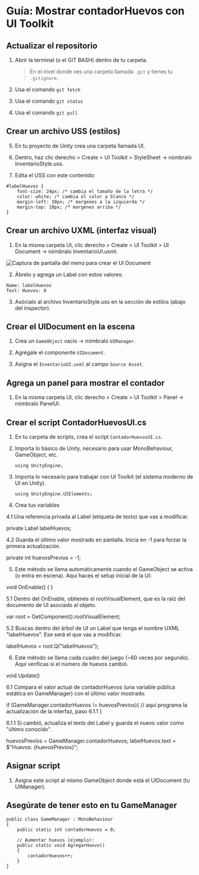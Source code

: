 # Guía: Mostrar contadorHuevos con UI Toolkit

## Actualizar el repositorio

1. Abrir la terminal (o el GIT BASH) dentro de tu carpeta.

    > En el nivel donde ves una carpeta llamada `.git` y tienes tu `.gitignore`.

2. Usa el comando `git fetch`

3. Usa el comando `git status`

4. Usa el comando `git pull`

## Crear un archivo USS (estilos)

5. En tu proyecto de Unity crea una carpeta llamada UI.


2. Dentro, haz clic derecho > Create > UI Toolkit > StyleSheet → nómbralo InventarioStyle.uss.


3. Edita el USS con este contenido:

```
#labelHuevos {
    font-size: 24px; /* cambia el tamaño de la letra */
    color: white; /* cambia el color a blanco */
    margin-left: 10px; /* margenes a la izquierda */
    margin-top: 10px; /* margenes arriba */
}
```


## Crear un archivo UXML (interfaz visual)

1. En la misma carpeta UI, clic derecho > Create > UI Toolkit > UI Document → nómbralo InventarioUI.uxml.


![Captura de pantalla del menú para crear el UI Document](unity/assets/MenuUIDocument.png)


2. Ábrelo y agrega un Label con estos valores:

```
Name: labelHuevos
Text: Huevos: 0
```

3. Asócialo al archivo InventarioStyle.uss en la sección de estilos (abajo del inspector).

## Crear el UIDocument en la escena

1. Crea un `GameObject` vacío → nómbralo `UIManager`.

2. Agrégale el componente `UIDocument`.

3. Asigna el `InventarioUI.uxml` al campo `Source Asset`.

## Agrega un panel para mostrar el contador

1. En la misma carpeta UI, clic derecho > Create > UI Toolkit > Panel  → nómbralo PanelUI.

## Crear el script ContadorHuevosUI.cs

1. En tu carpeta de scripts, crea el script `ContadorHuevosUI.cs`. 

2. Importa lo básico de Unity, necesario para usar MonoBehaviour, GameObject, etc.

    `using UnityEngine;`

3. Importa lo necesario para trabajar con UI Toolkit (el sistema moderno de UI en Unity).

    `using UnityEngine.UIElements;`

4. Crea tus variables

4.1 Una referencia privada al Label (etiqueta de texto) que vas a modificar.
 
private Label labelHuevos;

4.2 Guarda el último valor mostrado en pantalla. Inicia en -1 para forzar la primera actualización.

private int huevosPrevios = -1;

5. Este método se llama automáticamente cuando el GameObject se activa (o entra en escena). Aquí haces el setup inicial de la UI:


void OnEnable() {
}

5.1 Dentro del OnEnable, obtienes el rootVisualElement, que es la raíz del documento de UI asociado al objeto.

var root = GetComponent<UIDocument>().rootVisualElement;

5.2 Buscas dentro del árbol de UI un Label que tenga el nombre UXML "labelHuevos". Ese será el que vas a modificar.

labelHuevos = root.Q<Label>("labelHuevos");

6. Este método se llama cada cuadro del juego (~60 veces por segundo). Aquí verificas si el número de huevos cambió.

void Update()

6.1 Compara el valor actual de contadorHuevos (una variable pública estática en GameManager) con el último valor mostrado.

if (GameManager.contadorHuevos != huevosPrevios){
	// aquí programa la actualización de la interfaz, paso 6.1.1
}

6.1.1 Si cambió, actualiza el texto del Label y guarda el nuevo valor como "último conocido".

huevosPrevios = GameManager.contadorHuevos;
labelHuevos.text = $"Huevos: {huevosPrevios}";

## Asignar script

1. Asigna este script al mismo GameObject donde está el UIDocument (tu UIManager).

## Asegúrate de tener esto en tu GameManager

```
public class GameManager : MonoBehaviour
{
    public static int contadorHuevos = 0;

    // Aumentar huevos (ejemplo):
    public static void AgregarHuevo()
    {
        contadorHuevos++;
    }
}
```


